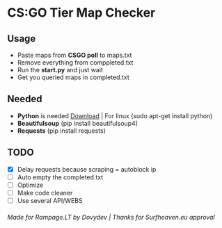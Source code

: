# CS:GO Tier Map Checker
## Usage
- Paste maps from **CSGO poll** to maps.txt
- Remove everything from comppleted.txt
- Run the **start.py** and just wait
- Get you queried maps in completed.txt
## Needed
- **Python** is needed [Download](https://www.python.org/downloads/) | For linux (sudo apt-get install python)
- **Beautifulsoup** (pip install beautifulsoup4)
- **Requests** (pip install requests)
## TODO
- [x] Delay requests because scraping = autoblock ip
- [ ] Auto empty the completed.txt
- [ ] Optimize
- [ ] Make code cleaner
- [ ] Use several API/WEBS
###### Made for Rampage.LT by Dovydev | Thanks for Surfheaven.eu approval
